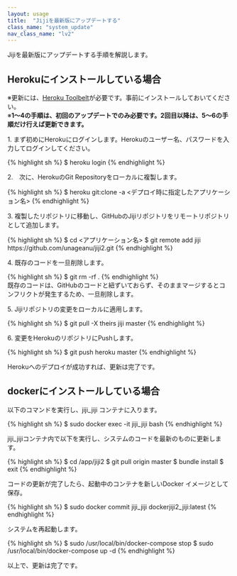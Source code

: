 ```yaml
---
layout: usage
title:  "Jijiを最新版にアップデートする"
class_name: "system_update"
nav_class_name: "lv2"
---
```


Jijiを最新版にアップデートする手順を解説します。

<h2>Herokuにインストールしている場合</h2>

※更新には、[Heroku Toolbelt](https://toolbelt.heroku.com/)が必要です。事前にインストールしておいてください。<br/>
※<b>1～4の手順は、初回のアップデートでのみ必要です。2回目以降は、5～6の手順だけ行えば更新できます。</b>

<p>1. まず初めにHerokuにログインします。Herokuのユーザー名、パスワードを入力してログインしてください。</p>
{% highlight sh %}
$ heroku login
{% endhighlight %}

<p>2.　次に、HerokuのGit Repositoryをローカルに複製します。</p>
{% highlight sh %}
$ heroku git:clone -a <デプロイ時に指定したアプリケーション名>
{% endhighlight %}

<p>3. 複製したリポジトリに移動し、GitHubのJijiリポジトリをリモートリポジトリとして追加します。</p>
{% highlight sh %}
$ cd <アプリケーション名>
$ git remote add jiji https://github.com/unageanu/jiji2.git
{% endhighlight %}

<p>4. 既存のコードを一旦削除します。</p>
{% highlight sh %}
$ git rm -rf .
{% endhighlight %}
<div class="notice" >
既存のコードは、GitHubのコードと紐ずいておらず、そのままマージするとコンフリクトが発生するため、一旦削除します。
</div>

<p>5. Jijiリポジトリの変更をローカルに適用します。</p>
{% highlight sh %}
$ git pull -X theirs jiji master
{% endhighlight %}

<p>6. 変更をHerokuのリポジトリにPushします。</p>
{% highlight sh %}
$ git push heroku master
{% endhighlight %}

Herokuへのデプロイが成功すれば、更新は完了です。


<h2>dockerにインストールしている場合</h2>

<p>以下のコマンドを実行し、jiji_jiji コンテナに入ります。</p>

{% highlight sh %}
$ sudo docker exec -it jiji_jiji bash
{% endhighlight %}

<p>jiji_jijiコンテナ内で以下を実行し、システムのコードを最新のものに更新します。</p>

{% highlight sh %}
$ cd /app/jiji2
$ git pull origin master
$ bundle install
$ exit
{% endhighlight %}

<p>コードの更新が完了したら、起動中のコンテナを新しいDocker イメージとして保存。</p>

{% highlight sh %}
$ sudo docker commit jiji_jiji dockerjiji2_jiji:latest
{% endhighlight %}

<p>システムを再起動します。</p>

{% highlight sh %}
$ sudo /usr/local/bin/docker-compose stop
$ sudo /usr/local/bin/docker-compose up -d
{% endhighlight %}

以上で、更新は完了です。
